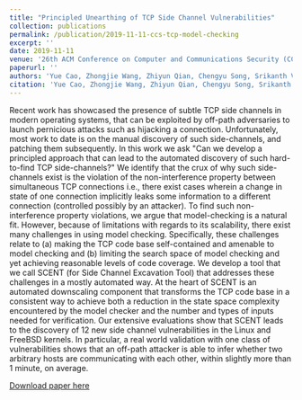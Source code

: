 ```yaml
---
title: "Principled Unearthing of TCP Side Channel Vulnerabilities"
collection: publications
permalink: /publication/2019-11-11-ccs-tcp-model-checking
excerpt: ''
date: 2019-11-11
venue: '26th ACM Conference on Computer and Communications Security (CCS)'
paperurl: ''
authors: 'Yue Cao, Zhongjie Wang, Zhiyun Qian, Chengyu Song, Srikanth V. Krishnamurthy, and Paul Yu'
citation: 'Yue Cao, Zhongjie Wang, Zhiyun Qian, Chengyu Song, Srikanth V. Krishnamurthy, and Paul Yu. 2019. Principled Unearthing of TCP Side Channel Vulnerabilities. In Proceedings of the 2019 ACM SIGSAC Conference on Computer and Communications Security (CCS ’19). Association for Computing Machinery, New York, NY, USA, 211–224. DOI:https://doi.org/10.1145/3319535.3354250'
---
```

Recent work has showcased the presence of subtle TCP side channels in modern operating systems, that can be exploited by off-path adversaries to launch pernicious attacks such as hijacking a connection. Unfortunately, most work to date is on the manual discovery of such side-channels, and patching them subsequently. In this work we ask "Can we develop a principled approach that can lead to the automated discovery of such hard-to-find TCP side-channels?" We identify that the crux of why such side-channels exist is the violation of the non-interference property between simultaneous TCP connections i.e., there exist cases wherein a change in state of one connection implicitly leaks some information to a different connection (controlled possibly by an attacker). To find such non-interference property violations, we argue that model-checking is a natural fit. However, because of limitations with regards to its scalability, there exist many challenges in using model checking. Specifically, these challenges relate to (a) making the TCP code base self-contained and amenable to model checking and (b) limiting the search space of model checking and yet achieving reasonable levels of code coverage. We develop a tool that we call SCENT (for Side Channel Excavation Tool) that addresses these challenges in a mostly automated way. At the heart of SCENT is an automated downscaling component that transforms the TCP code base in a consistent way to achieve both a reduction in the state space complexity encountered by the model checker and the number and types of inputs needed for verification. Our extensive evaluations show that SCENT leads to the discovery of 12 new side channel vulnerabilities in the Linux and FreeBSD kernels. In particular, a real world validation with one class of vulnerabilities shows that an off-path attacker is able to infer whether two arbitrary hosts are communicating with each other, within slightly more than 1 minute, on average.

[Download paper here](https://zhongjie.me/files/ccs19_tcp_model_checking.pdf)

